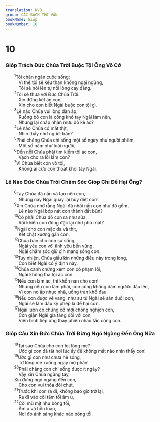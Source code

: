 ```yaml
---
translation: NVB
group: CÁC SÁCH THƠ-VĂN
bookName: Gióp 
bookNumber: 18
---
```


<div class="title"><h1>10</h1><h3>Gióp Trách Đức Chúa Trời Buộc Tội Ông Vô Cớ </h3></div>
<span class="verse giop_10_1">  <sup>1</sup>Tôi chán ngán cuộc sống; <br/>   Vì thế tôi sẽ kêu than không ngại ngùng, <br/>   Tôi sẽ nói lên tự nỗi lòng cay đắng. <br/></span>
<span class="verse giop_10_2">  <sup>2</sup>Tôi sẽ thưa với Đức Chúa Trời: <br/>   Xin đừng kết án con, <br/>   Xin cho con biết Ngài buộc con tội gì. <br/></span>
<span class="verse giop_10_3">  <sup>3</sup>Lẽ nào Chúa vui lòng đàn áp, <br/>   Ruồng bỏ con là công khó tay Ngài làm nên, <br/>   Nhưng lại chấp nhận mưu đồ kẻ ác? <br/></span>
<span class="verse giop_10_4">  <sup>4</sup>Lẽ nào Chúa có mắt thịt, <br/>   Nhìn thấy như người trần? <br/></span>
<span class="verse giop_10_5">  <sup>5</sup>Phải chăng Chúa chỉ sống một số ngày như người phàm, <br/>   Một số năm như loài người, <br/></span>
<span class="verse giop_10_6">  <sup>6</sup>Đến nỗi Chúa phải tìm kiếm tội ác con, <br/>   Vạch cho ra lỗi lầm con? <br/></span>
<span class="verse giop_10_7">  <sup>7</sup>Vì Chúa biết con vô tội, <br/>   Không ai cứu con thoát khỏi tay Ngài. <br/></span>
<div class="title"><h3>Lẽ Nào Đức Chúa Trời Chăm Sóc Gióp Chỉ Để Hại Ông? </h3></div>
<span class="verse giop_10_8">  <sup>8</sup>Tay Chúa đã nắn và tạo nên con, <br/>   Nhưng nay Ngài quay lại hủy diệt con! <br/></span>
<span class="verse giop_10_9">  <sup>9</sup>Xin Chúa nhớ rằng Ngài đã nhồi nắn con như đồ gốm. <br/>   Lẽ nào Ngài bóp nát con thành đất bùn? <br/></span>
<span class="verse giop_10_10">  <sup>10</sup>Có phải Chúa đổ con ra như sữa, <br/>   Rồi khiến con đông đặc lại như phó mát? <br/></span>
<span class="verse giop_10_11">  <sup>11</sup>Ngài cho con mặc da và thịt, <br/>   Kết chặt xương gân con. <br/></span>
<span class="verse giop_10_12">  <sup>12</sup>Chúa ban cho con sự sống, <br/>   Ngài yêu con với tình yêu bền vững, <br/>   Ngài chăm sóc giữ gìn mạng sống con. <br/></span>
<span class="verse giop_10_13">  <sup>13</sup>Tuy nhiên, Chúa giấu kín những điều này trong lòng, <br/>   Con biết Ngài có ý định này. <br/></span>
<span class="verse giop_10_14">  <sup>14</sup>Chúa canh chừng xem con có phạm lỗi, <br/>   Ngài không tha tội ác con. <br/></span>
<span class="verse giop_10_15">  <sup>15</sup>Nếu con làm ác, thì khốn nạn cho con! <br/>   Nhưng nếu con làm phải, con cũng không dám ngước đầu lên, <br/>   Vì con no ắp nhục nhã, uống tràn khổ đau. <br/></span>
<span class="verse giop_10_16">  <sup>16</sup>Nếu con được vẻ vang, như sư tử Ngài sẽ săn đuổi con, <br/>   Ngài sẽ làm dấu kỳ phép lạ để hại con. <br/></span>
<span class="verse giop_10_17">  <sup>17</sup>Ngài luôn có chứng cớ mới chống nghịch con, <br/>   Cơn giận Ngài gia tăng đối với con, <br/>   Viện binh tiếp ứng thay phiên nhau tấn công con. <br/></span>
<div class="title"><h3>Gióp Cầu Xin Đức Chúa Trời Đừng Ngó Ngàng Đến Ông Nữa </h3></div>
<span class="verse giop_10_18">  <sup>18</sup>Tại sao Chúa cho con lọt lòng mẹ? <br/>   Ước gì con đã tắt hơi lúc ấy để không mắt nào nhìn thấy con! <br/></span>
<span class="verse giop_10_19">  <sup>19</sup>Ước gì con như chưa hề sống, <br/>   Từ lòng mẹ xuống ngay mộ phần! <br/></span>
<span class="verse giop_10_20">  <sup>20</sup>Phải chăng con chỉ sống được ít ngày? <br/>   Vậy xin Chúa ngừng tay, <br/>  Xin đừng ngó ngàng đến con, <br/>   Cho con vui thỏa đôi chút, <br/></span>
<span class="verse giop_10_21">  <sup>21</sup>Trước khi con ra đi, không bao giờ trở lại, <br/>   Ra đi vào cõi tăm tối âm u, <br/></span>
<span class="verse giop_10_22">  <sup>22</sup>Cõi mù mịt như bóng tối, <br/>   Âm u và hỗn loạn, <br/>   Nơi đó ánh sáng khác nào bóng tối. <br/></span>
